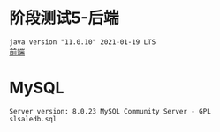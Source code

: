 # 阶段测试5-后端
`java version "11.0.10" 2021-01-19 LTS`  
[前端](https://github.com/cyb233/sss-web)
# MySQL
`Server version: 8.0.23 MySQL Community Server - GPL`  
`slsaledb.sql`